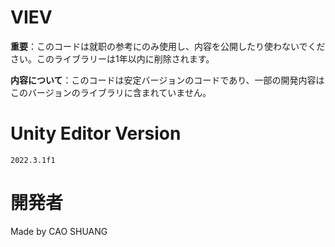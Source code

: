 # VIEV

**重要**：このコードは就职の参考にのみ使用し、内容を公開したり使わないでください。このライブラリーは1年以内に削除されます。

**内容について**：このコードは安定バージョンのコードであり、一部の開発内容はこのバージョンのライブラリに含まれていません。

# Unity Editor Version
`2022.3.1f1`

# 開発者

Made by CAO SHUANG
